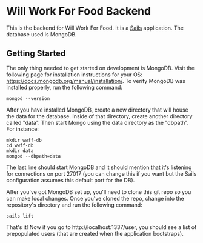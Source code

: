 # Will Work For Food Backend

This is the backend for Will Work For Food. It is a [Sails](http://sailsjs.org) application. The database used is MongoDB.

## Getting Started

The only thing needed to get started on development is MongoDB. Visit the following page for installation instructions for your OS: https://docs.mongodb.org/manual/installation/. To verify MongoDB was installed properly, run the following command:

```
mongod --version
```

After you have installed MongoDB, create a new directory that will house the data for the database. Inside of that directory, create another directory called "data". Then start Mongo using the data directory as the "dbpath". For instance:

```
mkdir wwff-db
cd wwff-db
mkdir data
mongod --dbpath=data
```

The last line should start MongoDB and it should mention that it's listening for connections on port 27017 (you can change this if you want but the Sails configuration assumes this default port for the DB).

After you've got MongoDB set up, you'll need to clone this git repo so you can make local changes. Once you've cloned the repo, change into the repository's directory and run the following command:

```
sails lift
```

That's it! Now if you go to http://localhost:1337/user, you should see a list of prepopulated users (that are created when the application bootstraps).
